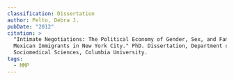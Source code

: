 ```yaml
---
classification: Dissertation
author: Pelto, Debra J.
pubDate: "2012"
citation: >
  "Intimate Negotiations: The Political Economy of Gender, Sex, and Family among
  Mexican Immigrants in New York City." PhD. Dissertation, Department of
  Sociomedical Sciences, Columbia University.
tags:
  - MMP
---
```

